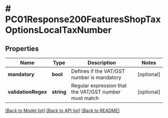 # # PC01Response200FeaturesShopTaxOptionsLocalTaxNumber

## Properties

Name | Type | Description | Notes
------------ | ------------- | ------------- | -------------
**mandatory** | **bool** | Defines if the VAT/GST number is mandatory | [optional]
**validationRegex** | **string** | Regular expression that the VAT/GST number must match | [optional]

[[Back to Model list]](../../README.md#models) [[Back to API list]](../../README.md#endpoints) [[Back to README]](../../README.md)
